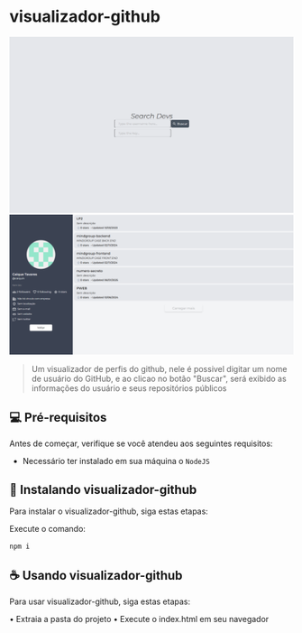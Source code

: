 # visualizador-github

<img src="./src/assets/print1.png"   alt="Exemplo imagem">
<img src="./src/assets/print2.png"   alt="Exemplo imagem">

> Um visualizador de perfis do github, nele é possivel digitar um nome de usuário do GitHub, e ao clicao no botão "Buscar", será exibido as informações do usuário e seus repositórios públicos

## 💻 Pré-requisitos

Antes de começar, verifique se você atendeu aos seguintes requisitos:

- Necessário ter instalado em sua máquina o `NodeJS`

## 🚀 Instalando visualizador-github

Para instalar o visualizador-github, siga estas etapas:

Execute o comando:

```
npm i
```

## ☕ Usando visualizador-github

Para usar visualizador-github, siga estas etapas:

• Extraia a pasta do projeto
• Execute o index.html em seu navegador
